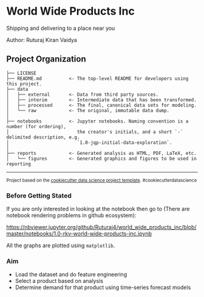 World Wide Products Inc
==============================

Shipping and delivering to a place near you

Author: Ruturaj Kiran Vaidya

Project Organization
------------

    ├── LICENSE
    ├── README.md          <- The top-level README for developers using this project.
    ├── data
    │   ├── external       <- Data from third party sources.
    │   ├── interim        <- Intermediate data that has been transformed.
    │   ├── processed      <- The final, canonical data sets for modeling.
    │   └── raw            <- The original, immutable data dump.
    │
    ├── notebooks          <- Jupyter notebooks. Naming convention is a number (for ordering),
    │                         the creator's initials, and a short `-` delimited description, e.g.
    │                         `1.0-jqp-initial-data-exploration`.
    │
    ├── reports            <- Generated analysis as HTML, PDF, LaTeX, etc.
    │   └── figures        <- Generated graphics and figures to be used in reporting

--------

<p><small>Project based on the <a target="_blank" href="https://drivendata.github.io/cookiecutter-data-science/">cookiecutter data science project template</a>. #cookiecutterdatascience</small></p>

### Before Getting Stated

If you are only interested in looking at the notebook then go to (There are notebook rendering problems in github ecosystem):

https://nbviewer.jupyter.org/github/Ruturaj4/world_wide_products_inc/blob/master/notebooks/1.0-rkv-world-wide-products-inc.ipynb

All the graphs are plotted using `matplotlib`.

### Aim
<ul>
<li>Load the dataset and do feature engineering</li>
<li>Select a product based on analysis</li>
<li>Determine demand for that product using time-series forecast models</li>
</ul>
